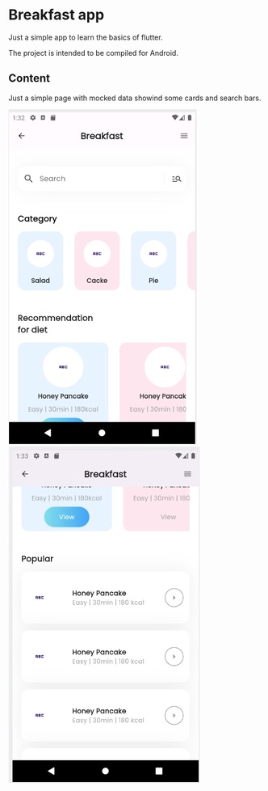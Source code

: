# Breakfast app

Just a simple app to learn the basics of flutter.

The project is intended to be compiled for Android.

## Content

Just a simple page with mocked data showind some cards and search bars.

![App screenshot](./img/first_look.png)
![App screenshot](./img/second_look.png)
